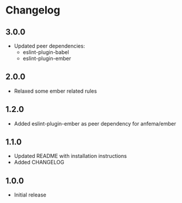 # Changelog

## 3.0.0

- Updated peer dependencies:
	- eslint-plugin-babel
	- eslint-plugin-ember

## 2.0.0

- Relaxed some ember related rules

## 1.2.0

- Added eslint-plugin-ember as peer dependency for anfema/ember

## 1.1.0

- Updated README with installation instructions
- Added CHANGELOG

## 1.0.0

- Initial release
